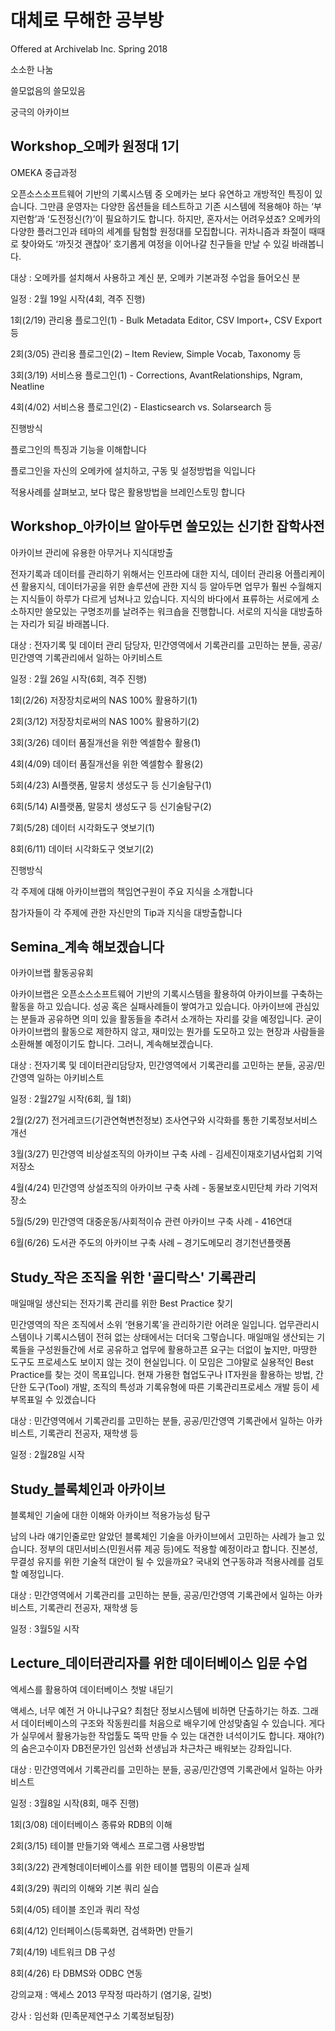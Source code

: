 # 대체로 무해한 공부방 
 
Offered at Archivelab Inc. Spring 2018 

소소한 나눔

쓸모없음의 쓸모있음

궁극의 아카이브


## Workshop_오메카 원정대 1기

OMEKA 중급과정

오픈소스소프트웨어 기반의 기록시스템 중 오메카는  보다 유연하고 개방적인 특징이 있습니다. 그만큼 운영자는 다양한 옵션들을 테스트하고 기존 시스템에 적용해야 하는 ‘부지런함’과 ‘도전정신(?)’이 필요하기도 합니다.  하지만, 혼자서는 어려우셨죠? 
오메카의 다양한 플러그인과 테마의 세계를 탐험할 원정대를 모집합니다. 귀차니즘과 좌절이 때때로 찾아와도 ‘까짓것 괜찮아’ 호기롭게 여정을 이어나갈 친구들을 만날 수 있길 바래봅니다.


대상 : 오메카를 설치해서 사용하고 계신 분, 오메카 기본과정 수업을 들어오신 분


일정 : 2월 19일 시작(4회, 격주 진행)

1회(2/19) 관리용 플로그인(1) - Bulk Metadata Editor, CSV Import+, CSV Export 등

2회(3/05) 관리용 플로그인(2) – Item Review, Simple Vocab, Taxonomy 등

3회(3/19) 서비스용 플로그인(1) - Corrections, AvantRelationships, Ngram, Neatline

4회(4/02) 서비스용 플로그인(2) - Elasticsearch vs. Solarsearch 등


진행방식 

플로그인의 특징과 기능을 이해합니다

플로그인을 자신의 오메카에 설치하고, 구동 및 설정방법을 익입니다

적용사례를 살펴보고, 보다 많은 활용방법을 브레인스토밍 합니다


## Workshop_아카이브 알아두면 쓸모있는 신기한 잡학사전

아카이브 관리에 유용한 아무거나 지식대방출

전자기록과 데이터를 관리하기 위해서는 인프라에 대한 지식, 데이터 관리용 어플리케이션 활용지식, 데이터가공을 위한 솔루션에 관한 지식 등 알아두면 업무가 훨씬 수월해지는 지식들이 하루가 다르게 넘쳐나고 있습니다. 지식의 바다에서 표류하는 서로에게 소소하지만 쓸모있는 구명조끼를 날려주는 워크숍을 진행합니다. 서로의 지식을 대방출하는 자리가 되길 바래봅니다.


대상 : 전자기록 및 데이터 관리 담당자, 민간영역에서 기록관리를 고민하는 분들, 공공/민간영역 기록관리에서 일하는 아키비스트


일정 : 2월 26일 시작(6회, 격주 진행)

1회(2/26) 저장장치로써의 NAS 100% 활용하기(1)

2회(3/12) 저장장치로써의 NAS 100% 활용하기(2)

3회(3/26)  데이터 품질개선을 위한 엑셀함수 활용(1)

4회(4/09)  데이터 품질개선을 위한 엑셀함수 활용(2)

5회(4/23)  AI플랫폼, 말뭉치 생성도구 등 신기술탐구(1)

6회(5/14)  AI플랫폼, 말뭉치 생성도구 등 신기술탐구(2)

7회(5/28)  데이터 시각화도구 엿보기(1)

8회(6/11)  데이터 시각화도구 엿보기(2)


진행방식 

각 주제에 대해 아카이브랩의 책임연구원이 주요 지식을 소개합니다

참가자들이 각 주제에 관한 자신만의 Tip과 지식을 대방출합니다


## Semina_계속 해보겠습니다

아카이브랩 활동공유회

아카이브랩은 오픈소스소프트웨어 기반의 기록시스템을 활용하여 아카이브를 구축하는 활동을 하고 있습니다. 성공 혹은 실패사례들이 쌓여가고 있습니다. 아카이브에 관심있는 분들과 공유하면 의미 있을 활동들을 추려서 소개하는 자리를 갖을 예정입니다. 굳이 아카이브랩의 활동으로 제한하지 않고, 재미있는 뭔가를 도모하고 있는 현장과 사람들을 소환해볼 예정이기도 합니다. 그러니, 계속해보겠습니다.


대상 : 전자기록 및 데이터관리담당자, 민간영역에서 기록관리를 고민하는 분들, 공공/민간영역 일하는 아키비스트


일정 : 2월27일 시작(6회, 월 1회)

2월(2/27) 전거레코드(기관연혁변천정보) 조사연구와 시각화를 통한 기록정보서비스 개선

3월(3/27) 민간영역 비상설조직의 아카이브 구축 사례 - 김세진이재호기념사업회 기억저장소

4월(4/24) 민간영역 상설조직의 아카이브 구축 사례 - 동물보호시민단체 카라 기억저장소

5월(5/29) 민간영역 대중운동/사회적이슈 관련 아카이브 구축 사례 - 416연대

6월(6/26)  도서관 주도의 아카이브 구축 사례 – 경기도메모리 경기천년플랫폼


## Study_작은 조직을 위한 '골디락스' 기록관리

매일매일 생산되는 전자기록 관리를 위한 Best Practice 찾기

민간영역의 작은 조직에서 소위 ‘현용기록’을 관리하기란 어려운 일입니다. 업무관리시스템이나 기록시스템이 전혀 없는 상태에서는 더더욱 그렇습니다. 매일매일 생산되는 기록들을 구성원들간에 서로 공유하고 업무에 활용하고픈 요구는 더없이 높지만, 마땅한 도구도 프로세스도 보이지 않는 것이 현실입니다. 
이 모임은 그야말로 실용적인 Best Practice를 찾는 것이 목표입니다. 현재 가용한 협업도구나 IT자원을 활용하는 방법, 간단한 도구(Tool) 개발, 조직의 특성과 기록유형에 따른 기록관리프로세스 개발 등이 세부목표일 수 있겠습니다


대상 : 민간영역에서 기록관리를 고민하는 분들, 공공/민간영역 기록관에서 일하는 아카비스트, 기록관리 전공자, 재학생 등


일정 : 2월28일 시작


## Study_블록체인과 아카이브

블록체인 기술에 대한 이해와 아카이브 적용가능성 탐구

남의 나라 얘기인줄로만 알았던 블록체인 기술을 아카이브에서 고민하는 사례가 늘고 있습니다. 정부의 대민서비스(민원서류 제공 등)에도 적용할 예정이라고 합니다. 진본성, 무결성 유지를 위한 기술적 대안이 될 수 있을까요?  국내외 연구동햐과 적용사례를 검토할 예정입니다.


대상 : 민간영역에서 기록관리를 고민하는 분들, 공공/민간영역 기록관에서 일하는 아카비스트, 기록관리 전공자, 재학생 등


일정 : 3월5일 시작


## Lecture_데이터관리자를 위한 데이터베이스 입문 수업

엑세스를 활용하여 데이터베이스 첫발 내딛기

액세스, 너무 예전 거 아니냐구요? 최첨단 정보시스템에 비하면 단출하기는 하죠. 그래서 데이터베이스의 구조와 작동원리를 처음으로 배우기에 안성맞춤일 수 있습니다. 게다가 실무에서 활용가능한 작업툴도 뚝딱 만들 수 있는 대견한 녀석이기도 합니다. 재야(?)의 숨은고수이자 DB전문가인 임선화 선생님과 차근차근 배워보는 강좌입니다.


대상 : 민간영역에서 기록관리를 고민하는 분들, 공공/민간영역 기록관에서 일하는 아카비스트


일정 : 3월8일 시작(8회, 매주 진행)

1회(3/08) 데이터베이스 종류와 RDB의 이해

2회(3/15) 테이블 만들기와 액세스 프로그램 사용방법

3회(3/22) 관계형데이터베이스를 위한 테이블 맵핑의 이론과 실제

4회(3/29) 쿼리의 이해와 기본 쿼리 실습

5회(4/05) 테이블 조인과 쿼리 작성

6회(4/12) 인터페이스(등록화면, 검색화면) 만들기

7회(4/19) 네트워크 DB 구성

8회(4/26) 타 DBMS와 ODBC 연동


강의교재 : 액세스 2013 무작정 따라하기 (염기웅, 길벗)

강사 : 임선화 (민족문제연구소 기록정보팀장)
